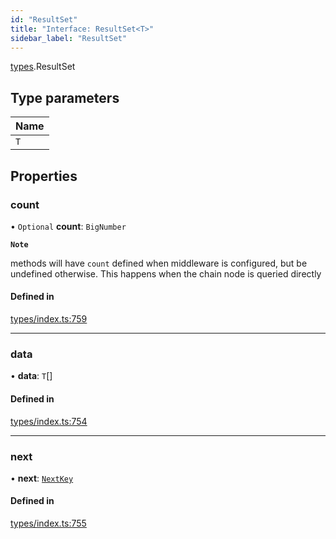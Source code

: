 ```yaml
---
id: "ResultSet"
title: "Interface: ResultSet<T>"
sidebar_label: "ResultSet"
---
```


[types](../../../modules/Types/Types.md).ResultSet

## Type parameters

| Name |
| :------ |
| `T` |

## Properties

### count

• `Optional` **count**: `BigNumber`

**`Note`**

 methods will have `count` defined when middleware is configured, but be undefined otherwise. This happens when the chain node is queried directly

#### Defined in

[types/index.ts:759](https://github.com/PolymeshAssociation/polymesh-sdk/blob/d4e2c127f/src/types/index.ts#L759)

___

### data

• **data**: `T`[]

#### Defined in

[types/index.ts:754](https://github.com/PolymeshAssociation/polymesh-sdk/blob/d4e2c127f/src/types/index.ts#L754)

___

### next

• **next**: [`NextKey`](../../../modules/Types/Types.md#nextkey)

#### Defined in

[types/index.ts:755](https://github.com/PolymeshAssociation/polymesh-sdk/blob/d4e2c127f/src/types/index.ts#L755)
